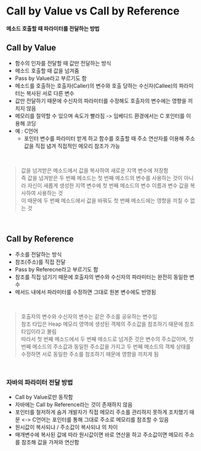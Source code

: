 # Call by Value vs Call by Reference

**메소드 호출할 때 파라미터를 전달하는 방법**

## Call by Value

- 함수의 인자를 전달할 때 값만 전달하는 방식
- 메소드 호출할 때 값을 넘겨줌
- Pass by Value라고 부르기도 함
- 메소드를 호출하는 호출자(Caller)의 변수와 호출 당하는 수신자(Callee)의 파라미터는 복사된 서로 다른 변수
- 값만 전달하기 때문에 수신자의 파라미터를 수정해도 호출자의 변수에는 영향을 끼치지 않음
- 메모리를 절약할 수 있으며 속도가 빨라짐 -> 임베디드 환경에서는 C 포인터를 이용해 코딩
- 예 : C언어
    - 포인터 변수를 파라미터 받게 하고 함수를 호출할 때 주소 연산자를 이용해 주소값을 직접 념겨 직접적인 메모리 참조가 가능

<br/>

> 값을 넘겨받은 메소드에서 값을 복사하여 새로운 지역 변수에 저장함 <br/>
즉 값을 넘겨받은 두 번째 메소드는 첫 번째 메소드의 변수를 사용하는 것이 아니라 자신이 새롭게 생성한 지역 변수에 첫 번째 메소드의 변수 이름과 변수 값을 복사하여 사용하는 것 <br/>
이 때문에 두 번째 메소드에서 값을 바꿔도 첫 번째 메소드에는 영향을 끼칠 수 없는 것 <br/>

<br/>

## Call by Reference

- 주소를 전달하는 방식
- 참조(주소)를 직접 전달
- Pass by Referecne라고 부르기도 함
- 참조를 직접 넘기기 때문에 호출자의 변수와 수신자의 파라미터는 완전히 동일한 변수
- 메서드 내에서 파라미터를 수정하면 그대로 원본 변수에도 반영됨

<br/>

> 호출자의 변수와 수신자의 변수는 같은 주소를 공유하는 변수임 <br/>
참조 타입은 Heap 메모리 영역에 생성된 객체의 주소값을 참조하기 때문에 참조 타입이라고 불림 <br/>
따라서 첫 번째 메소드에서 두 번째 메소드로 넘겨준 것은 변수의 주소값이며, 첫 번째 메소드의 주소값과 동일한 주소값을 가지고 두 번째 메소드의 객체 상태를 수정하면 서로 동일한 주소를 참조하기 때문에 영향을 끼치게 됨

<br/>

### 자바의 파라미터 전달 방법

- Call by Value로만 동작함
- 자바에는 Call by Reference라는 것이 존재하지 않음
- 포인터를 철저하게 숨겨 개발자가 직접 메모리 주소를 관리하지 못하게 조치했기 때문 <-> C언어는 포인터를 통해 그대로 주소로 메모리를 참조할 수 있음
- 원시값이 복사되냐 / 주소값이 복사되냐 의 차이
- 매개변수에 복사된 값에 따라 원시값이면 바로 연산을 하고 주소값이면 메모리 주소를 참조해 값을 가져와 연산함